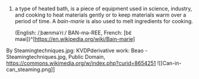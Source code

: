 1. a type of heated bath, is a piece of equipment used in science, industry, and cooking to heat materials gently or to keep materials warm over a period of time. A *bain-marie* is also used to melt ingredients for cooking.
   
   (English: /ˌbænməˈriː/ BAN-mə-REE, French: [bɛ̃ maʁi])^[https://en.wikipedia.org/wiki/Bain-marie]

By Steamingtechniques.jpg: KVDPderivative work: Beao - Steamingtechniques.jpg, Public Domain, https://commons.wikimedia.org/w/index.php?curid=8654251
![[Can-in-can_steaming.png]]